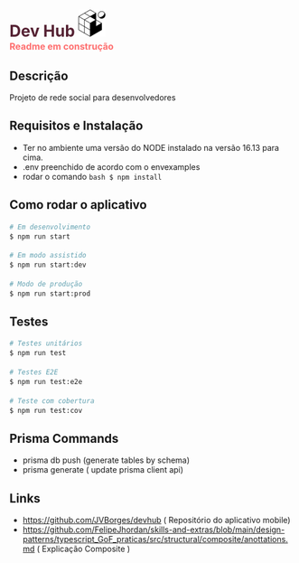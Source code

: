 
# <b style="color: #523"> Dev Hub</b>  ![Icone](screenshots/favicon.png) <div style="color: red; opacity: 0.56; font-size: 1rem"> Readme em construção </div>


## Descrição
Projeto de rede social para desenvolvedores

## Requisitos e Instalação
- Ter no ambiente uma versão do NODE instalado na versão 16.13 para cima.
- .env preenchido de acordo com o envexamples
- rodar o comando ```bash $ npm install ```

## Como rodar o aplicativo

```bash
# Em desenvolvimento 
$ npm run start

# Em modo assistido
$ npm run start:dev

# Modo de produção
$ npm run start:prod
```

## Testes 

```bash
# Testes unitários
$ npm run test

# Testes E2E
$ npm run test:e2e

# Teste com cobertura
$ npm run test:cov
```


## Prisma Commands
- prisma db push (generate tables by schema)
- prisma generate ( update prisma client api)
## Links
- https://github.com/JVBorges/devhub ( Repositório do aplicativo mobile)
- https://github.com/FelipeJhordan/skills-and-extras/blob/main/design-patterns/typescript_GoF_praticas/src/structural/composite/anottations.md ( Explicação Composite  )